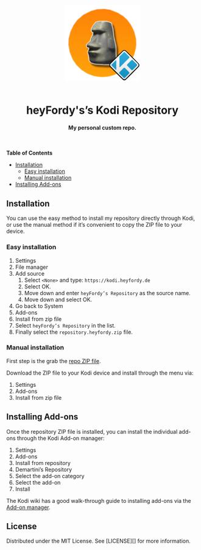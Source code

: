 <div align="center">
  <br>
  <img src="./repo/repository.heyfordy/icon.png" alt="Logo" width="200">
  <br><br>

  <h1>heyFordy's’s Kodi Repository</h1>
  <h4>My personal custom repo.</h4>
  <br>

</div>

**Table of Contents**
- [Installation](#installation)
  - [Easy installation](#easy-installation)
  - [Manual installation](#manual-installation)
- [Installing Add-ons](#installing-add-ons)

## Installation

You can use the easy method to install my repository directly through Kodi, or use the manual method if it’s convenient to copy the ZIP file to your device.

### Easy installation

1. Settings
2. File manager
3. Add source
   1. Select `<None>` and type: `https://kodi.heyfordy.de`
   2. Select OK.
   3. Move down and enter `heyFordy’s Repository` as the source name.
   4. Move down and select OK.
4. Go back to System
5. Add-ons
6. Install from zip file
7. Select `heyFordy’s Repository` in the list.
8. Finally select the `repository.heyfordy.zip` file.

### Manual installation

First step is the grab the [repo ZIP file][].

Download the ZIP file to your Kodi device and install through the menu via:

1. Settings
2. Add-ons
3. Install from zip file

## Installing Add-ons

Once the repository ZIP file is installed, you can install the individual add-ons through the Kodi Add-on manager:

1. Settings
2. Add-ons
3. Install from repository
4. Demartini’s Repository
5. Select the add-on category
6. Select the add-on
7. Install

The Kodi wiki has a good walk-through guide to installing add-ons via the [Add-on manager][].

## License

Distributed under the MIT License. See [LICENSE][] for more information.

[repo zip file]: https://raw.githubusercontent.com/Bitte-Ein-Git/kodi-repo/master/zips/repository.heyfordy/repository.heyfordy-1.0.zip
[add-on manager]: https://kodi.wiki/view/Add-on_manager